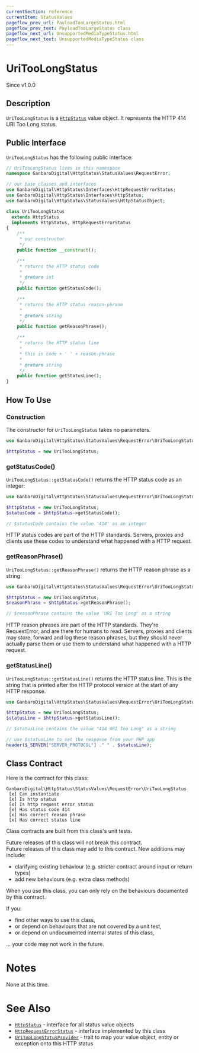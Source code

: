 ```yaml
---
currentSection: reference
currentItem: StatusValues
pageflow_prev_url: PayloadTooLargeStatus.html
pageflow_prev_text: PayloadTooLargeStatus class
pageflow_next_url: UnsupportedMediaTypeStatus.html
pageflow_next_text: UnsupportedMediaTypeStatus class
---
```


# UriTooLongStatus

<div class="callout info">
Since v1.0.0
</div>

## Description

`UriTooLongStatus` is a [`HttpStatus`](../Interfaces/HttpStatus.html) value object. It represents the HTTP 414 URI Too Long status.

## Public Interface

`UriTooLongStatus` has the following public interface:

```php
// UriTooLongStatus lives in this namespace
namespace GanbaroDigital\HttpStatus\StatusValues\RequestError;

// our base classes and interfaces
use GanbaroDigital\HttpStatus\Interfaces\HttpRequestErrorStatus;
use GanbaroDigital\HttpStatus\Interfaces\HttpStatus;
use GanbaroDigital\HttpStatus\StatusValues\HttpStatusObject;

class UriTooLongStatus
  extends HttpStatus
  implements HttpStatus, HttpRequestErrorStatus
{
    /**
     * our constructor
     */
    public function __construct();

    /**
     * returns the HTTP status code
     *
     * @return int
     */
    public function getStatusCode();

    /**
     * returns the HTTP status reason-phrase
     *
     * @return string
     */
    public function getReasonPhrase();

    /**
     * returns the HTTP status line
     *
     * this is code + ' ' + reason-phrase
     *
     * @return string
     */
    public function getStatusLine();
}
```

## How To Use

### Construction

The constructor for `UriTooLongStatus` takes no parameters.

```php
use GanbaroDigital\HttpStatus\StatusValues\RequestError\UriTooLongStatus;

$httpStatus = new UriTooLongStatus;
```

### getStatusCode()

`UriTooLongStatus::getStatusCode()` returns the HTTP status code as an integer:

```php
use GanbaroDigital\HttpStatus\StatusValues\RequestError\UriTooLongStatus;

$httpStatus = new UriTooLongStatus;
$statusCode = $httpStatus->getStatusCode();

// $statusCode contains the value '414' as an integer
```

HTTP status codes are part of the HTTP standards. Servers, proxies and clients use these codes to understand what happened with a HTTP request.

### getReasonPhrase()

`UriTooLongStatus::getReasonPhrase()` returns the HTTP reason phrase as a string:

```php
use GanbaroDigital\HttpStatus\StatusValues\RequestError\UriTooLongStatus;

$httpStatus = new UriTooLongStatus;
$reasonPhrase = $httpStatus->getReasonPhrase();

// $reasonPhrase contains the value 'URI Too Long' as a string
```

HTTP reason phrases are part of the HTTP standards. They're RequestError, and are there for humans to read. Servers, proxies and clients may store, forward and log these reason phrases, but they should never actually parse them or use them to understand what happened with a HTTP request.

### getStatusLine()

`UriTooLongStatus::getStatusLine()` returns the HTTP status line. This is the string that is printed after the HTTP protocol version at the start of any HTTP response.

```php
use GanbaroDigital\HttpStatus\StatusValues\RequestError\UriTooLongStatus;

$httpStatus = new UriTooLongStatus;
$statusLine = $httpStatus->getStatusLine();

// $statusLine contains the value "414 URI Too Long" as a string

// use $statusLine to set the response from your PHP app
header($_SERVER["SERVER_PROTOCOL"] ." " . $statusLine);
```

## Class Contract

Here is the contract for this class:

    GanbaroDigital\HttpStatus\StatusValues\RequestError\UriTooLongStatus
     [x] Can instantiate
     [x] Is http status
     [x] Is http request error status
     [x] Has status code 414
     [x] Has correct reason phrase
     [x] Has correct status line

Class contracts are built from this class's unit tests.

<div class="callout success">
Future releases of this class will not break this contract.
</div>

<div class="callout info" markdown="1">
Future releases of this class may add to this contract. New additions may include:

* clarifying existing behaviour (e.g. stricter contract around input or return types)
* add new behaviours (e.g. extra class methods)
</div>

<div class="callout warning" markdown="1">
When you use this class, you can only rely on the behaviours documented by this contract.

If you:

* find other ways to use this class,
* or depend on behaviours that are not covered by a unit test,
* or depend on undocumented internal states of this class,

... your code may not work in the future.
</div>

# Notes

None at this time.

# See Also

* [`HttpStatus`](../Interfaces/HttpStatus.html) - interface for all status value objects
* [`HttpRequestErrorStatus`](../Interfaces/HttpRequestErrorStatus.html) - interface implemented by this class
* [`UriTooLongStatusProvider`](../StatusProviders/UriTooLongStatusProvider.html) - trait to map your value object, entity or exception onto this HTTP status
